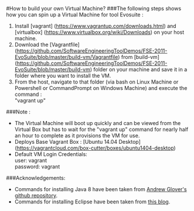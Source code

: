 #How to build your own Virtual Machine?
###The following steps shows how you can spin up a Virtual Machine for tool Evosuite :

1. Install [vagrant] (https://www.vagrantup.com/downloads.html) and [virtualbox] (https://www.virtualbox.org/wiki/Downloads) on your host machine.
2. Download the [Vagrantfile] (https://github.com/SoftwareEngineeringToolDemos/FSE-2011-EvoSuite/blob/master/build-vm/Vagrantfile) from [build-vm] (https://github.com/SoftwareEngineeringToolDemos/FSE-2011-EvoSuite/blob/master/build-vm) folder on your machine and save it in a folder where you want to install the VM.
3. From the host, navigate to that folder (via bash on Linux Machine or Powershell or CommandPrompt on Windows Machine) and execute the command :  
      "vagrant up"

###Note :
 -  The Virtual Machine will boot up quickly and can be viewed from the Virtual Box but has to wait for the "vagrant up" command for nearly half an hour to complete as it provisions the VM for use.
 -  Deploys Base Vagrant Box : [Ubuntu 14.04 Desktop] (https://vagrantcloud.com/box-cutter/boxes/ubuntu1404-desktop)
 -  Default VM Login Credentials:  
      user: vagrant  
      password: vagrant

###Acknowledgements:

  + Commands for installing Java 8 have been taken from [Andrew Glover's](https://github.com/aglover) [github repository](https://github.com/aglover/ubuntu-equip).
  + Commands for installing Eclipse have been taken from [this blog](http://blog.versioneye.com/2015/05/05/setting-up-a-dev-environment-with-vagrant/).
